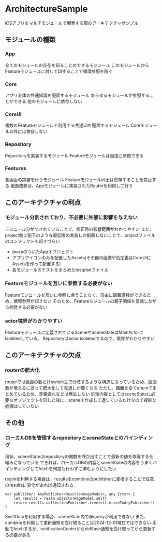 # ArchitectureSample
iOSアプリをマルチモジュールで開発する際のアーキテクチャサンプル

## モジュールの種類
### App
全てのモジュールの存在を知ることのできるモジュール
このモジュールからFeatureモジュールに対してDIすることで循環参照を防ぐ

### Core
アプリ全体の共通知識を配置するモジュール
あらゆるモジュールが参照することができる
他のモジュールに依存しない

### CoreUI
複数のFeatureモジュールで利用する共通UIを配置するモジュール
Coreモジュール以外には依存しない

### Repository
Repositoryを実装するモジュール
Featureモジュールは自由に参照できる

### Features
各画面の実装を行うモジュール
Featureモジュール同士は依存することを禁止する
画面遷移は、Appモジュールに実装されたRouterを利用して行う

## このアーキテクチャの利点
### モジュール分割されており、不必要に外部に影響を与えない
モジュール分がつされていることで、修正時の影響範囲がわかりやすい
また、project側に配下のような最低限の実装しか配置しないことで、projectファイルのコンフリクトも起きづらい
- `@main`のついたAppオブジェクト
- アプリアイコンのみを配置したAssets(その他の画像や色定義はCoreUIにAssetsを作って配置する)
- 各モジュールのテストをまとめたtestplanファイル

### Featureモジュールを互いに参照する必要がない
Featureモジュールを互いに参照し合うことなく、自由に画面遷移ができるため、循環参照が起きない
そのため、Featureモジュールの親子関係を意識しながら開発する必要がない

### actor境界がわかりやすい
Featureモジュールに定義されているSceneやSceneStateはMainActorにisolatedしている。
Repositoryはactor isolatedするので、境界がわかりやすい

## このアーキテクチャの欠点
### routerの肥大化
routerでは画面の数だけswitch文で分岐するような構造になっているため、画面数が増えるに従って肥大化して見通しが悪くなる
ただし、画面を全てenumでまとめているため、定義漏れなどは発生しない
処理内容としてはsceneStateに必要なオブジェクトをDIした後に、sceneを作成して返しているだけなので複雑な処理はしていない

## その他
### ローカルDBを管理するrepositoryとsceneStateとのバインディング
現状、sceneStateはrepositoryの関数を呼び出すことで最新の値を取得する仕組みになっている
できれば、ローカルDBの内容とsceneStateの内容をうまくバインディングしてfetchを何度も行わずに済むようにしたい

realmを利用する場合は、resultsをcombineのpublisherに変換することで任意のresultsに変化があれば通知される
```
var publisher: AnyPublisher<Results<HogeModel>, any Error> {
    let results = realm.objects(HogeModel.self)
    return results.collectionPublisher.freeze().eraseToAnyPublisher()
}
```

SwiftDataを利用する場合、sceneState内で@queryが利用できない
また、combineを利用して更新通知を受け取ることは2024-12-01現在ではできない
手動でfetchするか、notificationCenterからdidSave通知を受け取ってから更新する必要がある
